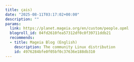 ```yaml
---
title: çais)
date: "2025-08-11T03:17:02+00:00"
description: ""
params:
  link: https://planet.mageia.org/en/custom/people.opml
  blogroll_id: 04fd2610fea57312df0c0f39711ddb21
  recommends:
  - title: Mageia Blog (English)
    description: The community Linux distribution
    id: 4976284bfe0f05bf0c37636e188db310
---
```

